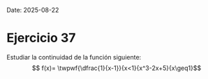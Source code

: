 Date: 2025-08-22

# Ejercicio 37

 
Estudiar la continuidad de la función siguiente:
 $$ f(x)= \twpwf{\dfrac{1}{x-1}}{x<1}{x^3-2x+5}{x\geq1}$$ 
